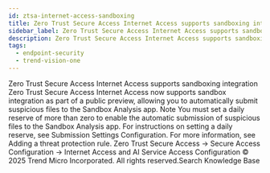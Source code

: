 ```yaml
---
id: ztsa-internet-access-sandboxing
title: Zero Trust Secure Access Internet Access supports sandboxing integration
sidebar_label: Zero Trust Secure Access Internet Access supports sandboxing integration
description: Zero Trust Secure Access Internet Access supports sandboxing integration
tags:
  - endpoint-security
  - trend-vision-one
---
```


 Zero Trust Secure Access Internet Access supports sandboxing integration Zero Trust Secure Access Internet Access now supports sandbox integration as part of a public preview, allowing you to automatically submit suspicious files to the Sandbox Analysis app. Note You must set a daily reserve of more than zero to enable the automatic submission of suspicious files to the Sandbox Analysis app. For instructions on setting a daily reserve, see Submission Settings Configuration. For more information, see Adding a threat protection rule. Zero Trust Secure Access → Secure Access Configuration → Internet Access and AI Service Access Configuration © 2025 Trend Micro Incorporated. All rights reserved.Search Knowledge Base